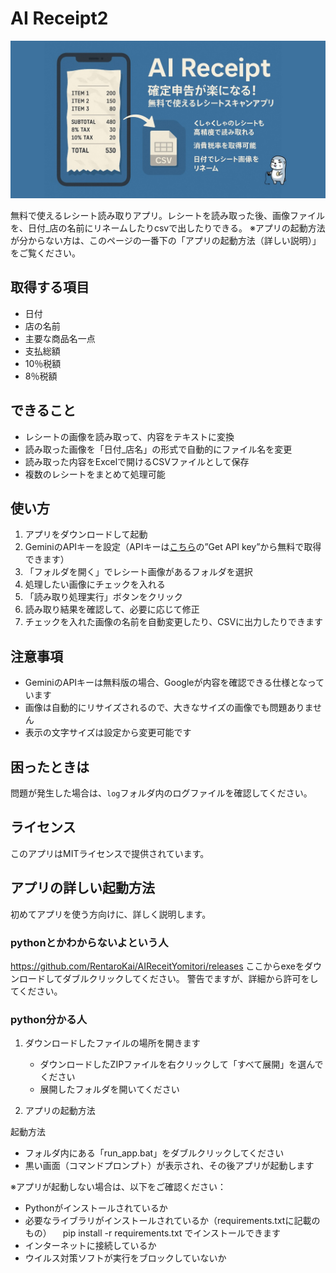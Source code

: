 # AI Receipt2

![alt text](img/img.jpg)

無料で使えるレシート読み取りアプリ。レシートを読み取った後、画像ファイルを、日付_店の名前にリネームしたりcsvで出したりできる。
※アプリの起動方法が分からない方は、このページの一番下の「アプリの起動方法（詳しい説明）」をご覧ください。

## 取得する項目

- 日付
- 店の名前
- 主要な商品名一点
- 支払総額
- 10％税額
- 8％税額

## できること

- レシートの画像を読み取って、内容をテキストに変換
- 読み取った画像を「日付_店名」の形式で自動的にファイル名を変更
- 読み取った内容をExcelで開けるCSVファイルとして保存
- 複数のレシートをまとめて処理可能

## 使い方

1. アプリをダウンロードして起動
2. GeminiのAPIキーを設定（APIキーは[こちら](https://aistudio.google.com/prompts/new_chat)の”Get API key”から無料で取得できます）
3. 「フォルダを開く」でレシート画像があるフォルダを選択
4. 処理したい画像にチェックを入れる
5. 「読み取り処理実行」ボタンをクリック
6. 読み取り結果を確認して、必要に応じて修正
7. チェックを入れた画像の名前を自動変更したり、CSVに出力したりできます

## 注意事項

- GeminiのAPIキーは無料版の場合、Googleが内容を確認できる仕様となっています
- 画像は自動的にリサイズされるので、大きなサイズの画像でも問題ありません
- 表示の文字サイズは設定から変更可能です

## 困ったときは

問題が発生した場合は、`log`フォルダ内のログファイルを確認してください。

## ライセンス

このアプリはMITライセンスで提供されています。

## アプリの詳しい起動方法

初めてアプリを使う方向けに、詳しく説明します。

### pythonとかわからないよという人

https://github.com/RentaroKai/AIReceitYomitori/releases
ここからexeをダウンロードしてダブルクリックしてください。
警告でますが、詳細から許可をしてください。

### python分かる人

1. ダウンロードしたファイルの場所を開きます
   - ダウンロードしたZIPファイルを右クリックして「すべて展開」を選んでください
   - 展開したフォルダを開いてください

2. アプリの起動方法
   
  起動方法
   - フォルダ内にある「run_app.bat」をダブルクリックしてください
   - 黒い画面（コマンドプロンプト）が表示され、その後アプリが起動します

※アプリが起動しない場合は、以下をご確認ください：
- Pythonがインストールされているか
- 必要なライブラリがインストールされているか（requirements.txtに記載のもの）
　pip install -r requirements.txt
  でインストールできます
- インターネットに接続しているか
- ウイルス対策ソフトが実行をブロックしていないか




